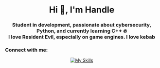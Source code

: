 <h1 align="center">Hi 👋, I'm Handle</h1>
<h3 align="center">
  Student in development, passionate about cybersecurity, Python, and currently learning C++ 🔥<br>
  I love Resident Evil, especially on game engines. I love kebab
</h3>

<h3 align="left">Connect with me:</h3>
<p align="center">
  <a href="https://skillicons.dev" target="_blank" rel="noopener noreferrer">
    <img src="https://skillicons.dev/icons?i=py,html,css,wasm" alt="My Skills" />
  </a>
</p>
